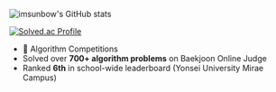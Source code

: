 ![imsunbow's GitHub stats](https://github-readme-stats.vercel.app/api?username=imsunbow&show_icons=true&theme=dark)   

[![Solved.ac Profile](http://mazassumnida.wtf/api/generate_badge?boj=imsunbow)](https://solved.ac/imsunbow)

- 🎯 Algorithm Competitions  
- Solved over **700+ algorithm problems** on Baekjoon Online Judge  
- Ranked **6th** in school-wide leaderboard (Yonsei University Mirae Campus)
